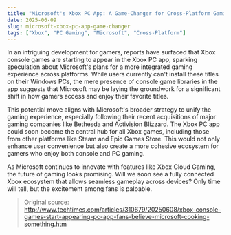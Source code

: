 ```yaml
---
title: "Microsoft's Xbox PC App: A Game-Changer for Cross-Platform Gaming?"
date: 2025-06-09
slug: microsoft-xbox-pc-app-game-changer
tags: ["Xbox", "PC Gaming", "Microsoft", "Cross-Platform"]
---
```


In an intriguing development for gamers, reports have surfaced that Xbox console games are starting to appear in the Xbox PC app, sparking speculation about Microsoft's plans for a more integrated gaming experience across platforms. While users currently can't install these titles on their Windows PCs, the mere presence of console game libraries in the app suggests that Microsoft may be laying the groundwork for a significant shift in how gamers access and enjoy their favorite titles.

This potential move aligns with Microsoft's broader strategy to unify the gaming experience, especially following their recent acquisitions of major gaming companies like Bethesda and Activision Blizzard. The Xbox PC app could soon become the central hub for all Xbox games, including those from other platforms like Steam and Epic Games Store. This would not only enhance user convenience but also create a more cohesive ecosystem for gamers who enjoy both console and PC gaming.

As Microsoft continues to innovate with features like Xbox Cloud Gaming, the future of gaming looks promising. Will we soon see a fully connected Xbox ecosystem that allows seamless gameplay across devices? Only time will tell, but the excitement among fans is palpable.

> Original source: http://www.techtimes.com/articles/310679/20250608/xbox-console-games-start-appearing-pc-app-fans-believe-microsoft-cooking-something.htm